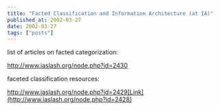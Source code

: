 ```yaml
---
title: "Facted Classification and Information Architecture (at IA)"
published_at: 2002-03-27
date: 2002-03-27
tags: ["posts"]
---
```

list of articles on facted categorization:  

http://www.iaslash.org/node.php?id=2430  

faceted classification resources:  

http://www.iaslash.org/node.php?id=2429[Link](http://www.iaslash.org/node.php?id=2428)
